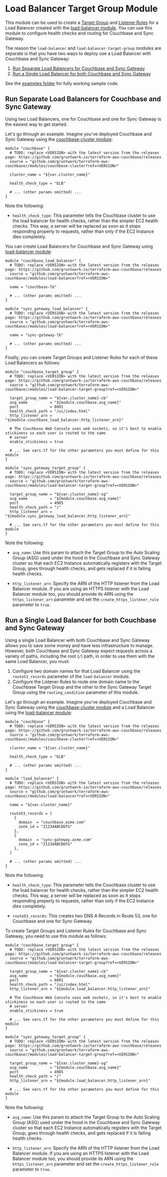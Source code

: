 # Load Balancer Target Group Module

This module can be used to create a [Target 
Group](https://docs.aws.amazon.com/elasticloadbalancing/latest/application/load-balancer-target-groups.html) and
[Listener Rules](https://docs.aws.amazon.com/elasticloadbalancing/latest/application/listener-update-rules.html) for
a Load Balancer created with the [load-balancer 
module](https://github.com/gruntwork-io/terraform-aws-couchbase/tree/master/modules/load-balancer). You can use this 
module to configure health checks and routing for Couchbase and Sync Gateway. 

The reason the `load-balancer` and `load-balancer-target-group` modules are separate is that you have two ways to 
deploy use a Load Balancer with Couchbase and Sync Gateway:

1. [Run Separate Load Balancers for Couchbase and Sync Gateway](#run-separate-load-balancers-for-couchbase-and-sync-gateway)
1. [Run a Single Load Balancer for both Couchbase and Sync Gateway](#run-a-single-load-balancer-for-both-couchbase-and-sync-gateway)

See the [examples folder](https://github.com/gruntwork-io/terraform-aws-couchbase/tree/master/examples) for fully 
working sample code.




## Run Separate Load Balancers for Couchbase and Sync Gateway

Using two Load Balancers, one for Couchbase and one for Sync Gateway is the easiest way to get started.

Let's go through an example. Imagine you've deployed Couchbase and Sync Gateway using the [couchbase-cluster
module](https://github.com/gruntwork-io/terraform-aws-couchbase/tree/master/modules/load-balancer):    

```hcl
module "couchbase" {
  # TODO: replace <VERSION> with the latest version from the releases page: https://github.com/gruntwork-io/terraform-aws-couchbase/releases
  source = "github.com/gruntwork/terraform-aws-couchbase//modules/couchbase-cluster?ref=<VERSION>"
  
  cluster_name = "${var.cluster_name}"
  
  health_check_type = "ELB"
  
  # ... (other params omitted) ...
}
``` 

Note the following:

* `health_check_type`: This parameter tells the Couchbase cluster to use the load balancer for health checks, rather 
  than the simpler EC2 health checks. This way, a server will be replaced as soon as it stops responding properly to
  requests, rather than only if the EC2 Instance dies completely. 

You can create Load Balancers for Couchbase and Sync Gateway using [load-balancer 
module](https://github.com/gruntwork-io/terraform-aws-couchbase/tree/master/modules/load-balancer):

```hcl
module "couchbase_load_balancer" {
  # TODO: replace <VERSION> with the latest version from the releases page: https://github.com/gruntwork-io/terraform-aws-couchbase/releases
  source = "github.com/gruntwork/terraform-aws-couchbase//modules/load-balancer?ref=<VERSION>"
  
  name = "couchbase-lb"

  # ... (other params omitted) ...
}

module "sync_gateway_load_balancer" {
  # TODO: replace <VERSION> with the latest version from the releases page: https://github.com/gruntwork-io/terraform-aws-couchbase/releases
  source = "github.com/gruntwork/terraform-aws-couchbase//modules/load-balancer?ref=<VERSION>"
  
  name = "sync-gateway-lb"

  # ... (other params omitted) ...
}
```

Finally, you can create Target Groups and Listener Rules for each of these Load Balancers as follows:

```hcl
module "couchbase_target_group" {
  # TODO: replace <VERSION> with the latest version from the releases page: https://github.com/gruntwork-io/terraform-aws-couchbase/releases
  source = "github.com/gruntwork/terraform-aws-couchbase//modules/load-balancer-target-group?ref=<VERSION>"

  target_group_name = "${var.cluster_name}-cb"
  asg_name          = "${module.couchbase.asg_name}"
  port              = 8091
  health_check_path = "/ui/index.html"
  http_listener_arn = "${module.couchbase_load_balancer.http_listener_arn}"
  
  # The Couchbase Web Console uses web sockets, so it's best to enable stickiness so each user is routed to the same
  # server
  enable_stickiness = true

  # ... See vars.tf for the other parameters you must define for this module
}

module "sync_gateway_target_group" {
  # TODO: replace <VERSION> with the latest version from the releases page: https://github.com/gruntwork-io/terraform-aws-couchbase/releases
  source = "github.com/gruntwork/terraform-aws-couchbase//modules/load-balancer-target-group?ref=<VERSION>"
  
  target_group_name = "${var.cluster_name}-sg"
  asg_name          = "${module.couchbase.asg_name}"
  port              = 4985
  health_check_path = "/"
  http_listener_arn = "${module.sync_gateway_load_balancer.http_listener_arn}"

  # ... See vars.tf for the other parameters you must define for this module
}
```

Note the following:

* `asg_name`: Use this param to attach the Target Group to the Auto Scaling Group (ASG) used under the hood in the
  Couchbase and Sync Gateway cluster so that each EC2 Instance automatically registers with the Target Group, goes 
  through health checks, and gets replaced if it is failing health checks. 

* `http_listener_arn`: Specify the ARN of the HTTP listener from the Load Balancer module. If you are using an HTTPS
  listener with the Load Balancer module too, you should provide its ARN using the `https_listener_arn` parameter and
  set the `create_https_listener_rule` parameter to `true`.   
  

## Run a Single Load Balancer for both Couchbase and Sync Gateway

Using a single Load Balancer with both Couchbase and Sync Gateway allows you to save some money and have less 
infrastructure to manage. However, both Couchbase and Sync Gateway expect requests across a variety of paths, including
the root (`/`) path, in order to use them with the same Load Balancer, you must:

1. Configure two domain names for that Load Balancer using the `route53_records` parameter of the `load-balancer`
   module.
1. Configure the Listener Rules to route one domain name to the Couchbase Target Group and the other to the Sync 
   Gateway Target Group using the `routing_condition` parameter of this module.
   
Let's go through an example. Imagine you've deployed Couchbase and Sync Gateway using the [couchbase-cluster
module](https://github.com/gruntwork-io/terraform-aws-couchbase/tree/master/modules/load-balancer) and a Load Balancer
using the [load-balancer module](https://github.com/gruntwork-io/terraform-aws-couchbase/tree/master/modules/load-balancer):    

```hcl
module "couchbase" {
  # TODO: replace <VERSION> with the latest version from the releases page: https://github.com/gruntwork-io/terraform-aws-couchbase/releases
  source = "github.com/gruntwork/terraform-aws-couchbase//modules/couchbase-cluster?ref=<VERSION>"
  
  cluster_name = "${var.cluster_name}"
  
  health_check_type = "ELB"
  
  # ... (other params omitted) ...
}

module "load_balancer" {
  # TODO: replace <VERSION> with the latest version from the releases page: https://github.com/gruntwork-io/terraform-aws-couchbase/releases
  source = "github.com/gruntwork/terraform-aws-couchbase//modules/load-balancer?ref=<VERSION>"
  
  name = "${var.cluster_name}"

  route53_records = [
    {
      domain  = "couchbase.acme.com"
      zone_id = "Z1234ABCDEFG"
    },
    {
      domain  = "sync-gateway.acme.com"
      zone_id = "Z1234ABCDEFG"
    },
  ]

  # ... (other params omitted) ...
}
``` 

Note the following:

* `health_check_type`: This parameter tells the Couchbase cluster to use the load balancer for health checks, rather 
  than the simpler EC2 health checks. This way, a server will be replaced as soon as it stops responding properly to
  requests, rather than only if the EC2 Instance dies completely. 

* `route53_records`: This creates two DNS A Records in Route 53, one for Couchbase and one for Sync Gateway.  
  
To create Target Groups and Listener Rules for Couchbase and Sync Gateway, you need to use this module as follows:

```hcl
module "couchbase_target_group" {
  # TODO: replace <VERSION> with the latest version from the releases page: https://github.com/gruntwork-io/terraform-aws-couchbase/releases
  source = "github.com/gruntwork/terraform-aws-couchbase//modules/load-balancer-target-group?ref=<VERSION>"

  target_group_name = "${var.cluster_name}-cb"
  asg_name          = "${module.couchbase.asg_name}"
  port              = 8091
  health_check_path = "/ui/index.html"
  http_listener_arn = "${module.load_balancer.http_listener_arn}"
  
  # The Couchbase Web Console uses web sockets, so it's best to enable stickiness so each user is routed to the same
  # server
  enable_stickiness = true
    
  # ... See vars.tf for the other parameters you must define for this module
}

module "sync_gateway_target_group" {
  # TODO: replace <VERSION> with the latest version from the releases page: https://github.com/gruntwork-io/terraform-aws-couchbase/releases
  source = "github.com/gruntwork/terraform-aws-couchbase//modules/load-balancer-target-group?ref=<VERSION>"
  
  target_group_name = "${var.cluster_name}-sg"
  asg_name          = "${module.couchbase.asg_name}"
  port              = 4985
  health_check_path = "/"
  http_listener_arn = "${module.load_balancer.http_listener_arn}"

  # ... See vars.tf for the other parameters you must define for this module
}
```

Note the following:

* `asg_name`: Use this param to attach the Target Group to the Auto Scaling Group (ASG) used under the hood in the
  Couchbase and Sync Gateway cluster so that each EC2 Instance automatically registers with the Target Group, goes 
  through health checks, and gets replaced if it is failing health checks. 

* `http_listener_arn`: Specify the ARN of the HTTP listener from the Load Balancer module. If you are using an HTTPS
  listener with the Load Balancer module too, you should provide its ARN using the `https_listener_arn` parameter and
  set the `create_https_listener_rule` parameter to `true`.   
  
   